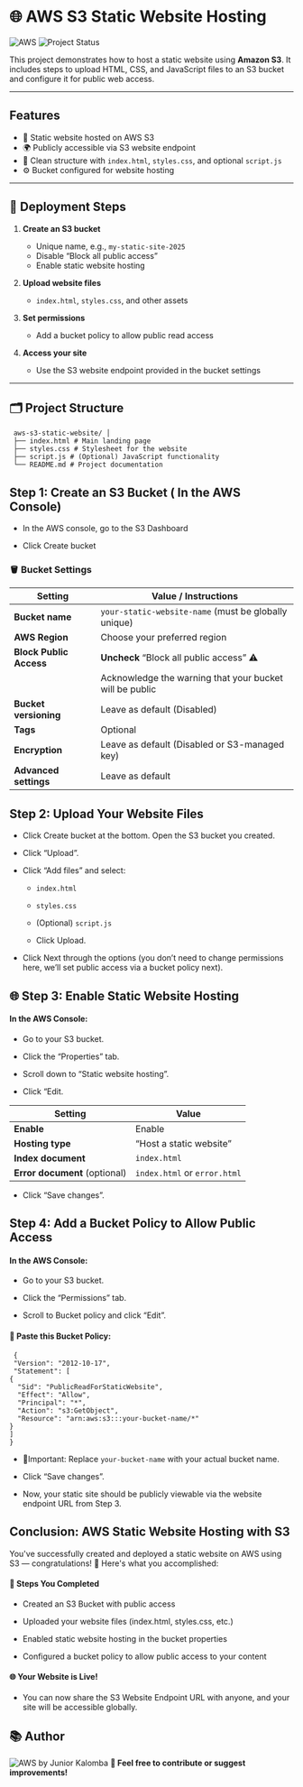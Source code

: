#  🌐 AWS S3 Static Website Hosting

![AWS](https://img.shields.io/badge/Built%20with-AWS-orange?style=flat&logo=amazonaws)
![Project Status](https://img.shields.io/badge/status-in--progress-yellow)


This project demonstrates how to host a static website using **Amazon S3**. It includes steps to upload HTML, CSS, and JavaScript files to an S3 bucket and configure it for public web access.

---

## Features

- 📂 Static website hosted on AWS S3
- 🌍 Publicly accessible via S3 website endpoint
- 🧾 Clean structure with `index.html`, `styles.css`, and optional `script.js`
- ⚙️ Bucket configured for website hosting

---

## 🚀 Deployment Steps

1. **Create an S3 bucket**
   - Unique name, e.g., `my-static-site-2025`
   - Disable “Block all public access”
   - Enable static website hosting

2. **Upload website files**
   - `index.html`, `styles.css`, and other assets

3. **Set permissions**
   - Add a bucket policy to allow public read access

4. **Access your site**
   - Use the S3 website endpoint provided in the bucket settings

---

## 🗂️ Project Structure

     aws-s3-static-website/ │
     ├── index.html # Main landing page 
     ├── styles.css # Stylesheet for the website 
     ├── script.js # (Optional) JavaScript functionality 
     └── README.md # Project documentation


## Step 1: Create an S3 Bucket ( In the AWS Console)

- In the AWS console, go to the S3 Dashboard

- Click Create bucket

### 🪣 Bucket Settings  

| Setting                | Value / Instructions                                                                 |
|------------------------|---------------------------------------------------------------------------------------|
| **Bucket name**        | `your-static-website-name` (must be globally unique)                                 |
| **AWS Region**         | Choose your preferred region                                                         |
| **Block Public Access**| **Uncheck** “Block all public access” ⚠️                                             |
|                        |  Acknowledge the warning that your bucket will be public                           |
| **Bucket versioning**  | Leave as default (Disabled)                                                          |
| **Tags**               | Optional                                                                             |
| **Encryption**         | Leave as default (Disabled or S3-managed key)                                        |
| **Advanced settings**  | Leave as default                                                                     |


 ## Step 2: Upload Your Website Files 
- Click Create bucket at the bottom.
  Open the S3 bucket you created.

- Click “Upload”.

- Click “Add files” and select:

    - `index.html`

    - `styles.css`
    - (Optional) `script.js`
    - Click Upload.
- Click Next through the options (you don’t need to change permissions here, we’ll set public access via a bucket policy next).
  
 ## 🌐 Step 3: Enable Static Website Hosting
 #### In the AWS Console:

-  Go to your S3 bucket.

- Click the “Properties” tab.

- Scroll down to “Static website hosting”.

- Click “Edit.

| Setting                        | Value                         |
|-------------------------------|-------------------------------|
| **Enable**                    | Enable                      |
| **Hosting type**              | “Host a static website”       |
| **Index document**            | `index.html`                  |
| **Error document** (optional) | `index.html` or `error.html`  |
- Click “Save changes”.

##  Step 4: Add a Bucket Policy to Allow Public Access
#### In the AWS Console:
- Go to your S3 bucket.

- Click the “Permissions” tab.

- Scroll to Bucket policy and click “Edit”.

 #### 📜 Paste this Bucket Policy:
 
     {
     "Version": "2012-10-17",
     "Statement": [
    {
      "Sid": "PublicReadForStaticWebsite",
      "Effect": "Allow",
      "Principal": "*",
      "Action": "s3:GetObject",
      "Resource": "arn:aws:s3:::your-bucket-name/*"
    }
    ]
    }
- 🔁Important: Replace ``your-bucket-name`` with your actual bucket name.

- Click “Save changes”.

-  Now, your static site should be publicly viewable via the website endpoint URL from Step 3.

## Conclusion: AWS Static Website Hosting with S3
You've successfully created and deployed a static website on AWS using S3 — congratulations! 🎉 Here's what you accomplished: 
#### 🔧 Steps You Completed
- Created an S3 Bucket with public access

- Uploaded your website files (index.html, styles.css, etc.)

- Enabled static website hosting in the bucket properties

- Configured a bucket policy to allow public access to your content

#### 🌐 Your Website is Live!
- You can now share the S3 Website Endpoint URL with anyone, and your site will be accessible globally.


## 📚 Author
![AWS](https://img.shields.io/badge/Built%20with-AWS-orange?style=flat&logo=amazonaws) by Junior Kalomba
**🔗 Feel free to contribute or suggest improvements!**

